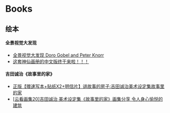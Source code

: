 # Books

## 绘本

#### 全景视觉大发现
* [全景视觉大发现 Doro Gobel and Peter Knorr](https://zhuanlan.zhihu.com/p/493283926)
* [这套神仙画册的中文版终于来啦！！！](https://www.bilibili.com/video/BV1CG4y1Z7yY/)

#### 吉田诚治《故事里的家》
* [正版【赠速写本+贴纸X2+明信片】讲故事的房子:吉田诚治美术设定集故事里的家](https://detail.tmall.com/item.htm?abbucket=19&id=666452808116)
* [[云看画集20]吉田诚治 美术设定集《故事里的家》画集分享 令人身心愉悦的建筑](https://www.bilibili.com/video/av460447837/)
